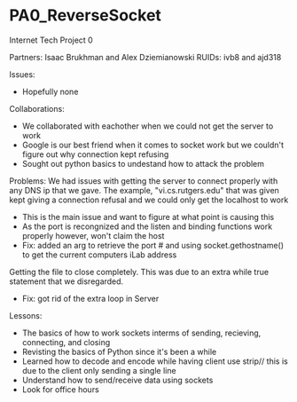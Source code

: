 # PA0_ReverseSocket
Internet Tech Project 0 

Partners: Isaac Brukhman and Alex Dziemianowski
RUIDs: ivb8 and ajd318

Issues:
- Hopefully none

Collaborations:
- We collaborated with eachother when we could not get the server to work
- Google is our best friend when it comes to socket work but we couldn't figure out why connection kept refusing 
- Sought out python basics to undestand how to attack the problem 

Problems:
We had issues with getting the server to connect properly with any DNS ip that we gave. 
The example, "vi.cs.rutgers.edu" that was given kept giving a connection refusal and
we could only get the localhost to work
- This is the main issue and want to figure at what point is causing this
- As the port is recongnized and the listen and binding functions work properly however, won't claim the host
- Fix: added an arg to retrieve the port # and using socket.gethostname() to get the current computers iLab address

Getting the file to close completely. This was due to an extra while true statement that we disregarded. 
- Fix: got rid of the extra loop in Server


Lessons:
- The basics of how to work sockets interms of sending, recieving, connecting, and closing
- Revisting the basics of Python since it's been a while
- Learned how to decode and encode while having client use strip// this is due to the client only sending a single line
- Understand how to send/receive data using sockets
- Look for office hours
